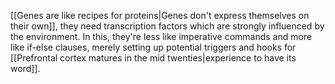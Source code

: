 ---
---

[[Genes are like recipes for proteins|Genes don't express themselves on their own]], they need transcription factors which are strongly influenced by the environment. In this, they're less like imperative commands and more like if-else clauses, merely setting up potential triggers and hooks for [[Prefrontal cortex matures in the mid twenties|experience to have its word]].